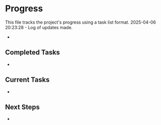 # Progress

This file tracks the project's progress using a task list format.
2025-04-06 20:23:28 - Log of updates made.

*

## Completed Tasks

*   

## Current Tasks

*   

## Next Steps

*